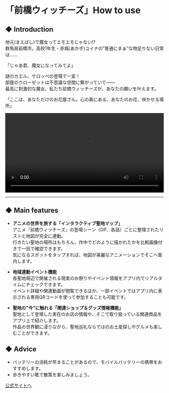 # 「前橋ウィッチーズ」How to use

## ◆ Introduction
地元(まえばし)で魔女ってエモエモじゃない!?<br>
群馬県前橋市。高校1年生・赤城(あかぎ)ユイナの”普通にまぁ”な物足りない日常は……<br>

「じゃあ君、魔女になってみてよ」

謎のカエル、ケロッペの登場で一変！<br>
部屋のクローゼットは不思議な空間に繋がっていて――<br>
最高に刺激的な魔女、私たち前橋ウィッチーズが、あなたの願いを叶えます。<br>

「ここは、あなただけのお花屋さん。心の奥にある、あなたのお花、咲かせる場所」

<video src="https://firebasestorage.googleapis.com/v0/b/pilgrimage-quest-app.firebasestorage.app/o/%E3%82%A6%E3%82%A3%E3%83%83%E3%83%81%E3%83%BC%E3%82%BAOP_%E6%A8%AA%E7%94%BB%E9%9D%A2.mp4?alt=media&token=16e1ca27-1760-4265-bb77-0fdaf2e8402e" width="100%" controls playsinline autoplay loop></video>

---

## ◆ Main features

* **アニメの世界を旅する「インタラクティブ聖地マップ」**<br>アニメ『前橋ウィッチーズ』の登場シーン（OP、各話）ごとに整理されたリストと地図が完全に連動。<br>行きたい聖地の場所はもちろん、作中でどのように描かれたかを比較画像付きで一目で確認できます。<br>気になるスポットをタップすれば、地図が美麗なアニメーションでそこへ案内します。

* **地域連動イベント機能**<br>各聖地周辺で開催される現実のお祭りやイベント情報をアプリ内でリアルタイムにチェックできます。<br>イベント詳細や関連動画が閲覧できるほか、一部イベントではアプリ内に表示される専用QRコードを使って参加することも可能です。

* **聖地の"今"に触れる「関連ショップ＆グッズ情報機能」**<br>聖地として登場した実在のお店の情報や、そこで取り扱っている関連商品をアプリ上で紹介します。<br>作品の世界観に浸りながら、聖地巡礼ならではのお土産探しやグルメも楽しむことができます。

## ◆ Advice
- バッテリーの消耗が早まることがあるので、モバイルバッテリーの携帯をおすすめします。
- 歩きやすい靴で散策を楽しみましょう。

[公式サイトへ](https://example.com/asj-hotel)